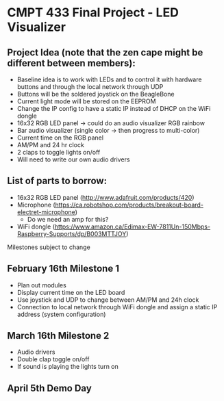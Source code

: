 # CMPT 433 Final Project - LED Visualizer
## Project Idea (note that the zen cape might be different between members):
* Baseline idea is to work with LEDs and to control it with hardware buttons and through the local network through UDP
* Buttons will be the soldered joystick on the BeagleBone
* Current light mode will be stored on the EEPROM
* Change the IP config to have a static IP instead of DHCP on the WiFi dongle
* 16x32 RGB LED panel -> could do an audio visualizer
RGB rainbow
* Bar audio visualizer (single color -> then progress to multi-color)
* Current time on the RGB panel
* AM/PM and 24 hr clock
* 2 claps to toggle lights on/off
* Will need to write our own audio drivers

## List of parts to borrow:
* 16x32 RGB LED panel (http://www.adafruit.com/products/420) 
* Microphone (https://ca.robotshop.com/products/breakout-board-electret-microphone)
    * Do we need an amp for this?
* WiFi dongle (https://www.amazon.ca/Edimax-EW-7811Un-150Mbps-Raspberry-Supports/dp/B003MTTJOY) 

Milestones subject to change
## February 16th Milestone 1
* Plan out modules
* Display current time on the LED board
* Use joystick and UDP to change between AM/PM and 24h clock
* Connection to local network through WiFi dongle and assign a static IP address (system configuration)

## March 16th Milestone 2
* Audio drivers
* Double clap toggle on/off
* If sound is playing the lights turn on

## April 5th Demo Day

